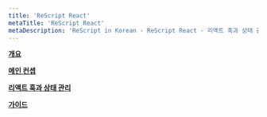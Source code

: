 ```yaml
---
title: 'ReScript React'
metaTitle: 'ReScript React'
metaDescription: 'ReScript in Korean - ReScript React - 리액트 훅과 상태 관리'
---
```


**[개요](/ReScript-React/01-Overview/01-Introduction)**

**[메인 컨셉](/ReScript-React/02-Main-Concepts/01-Elements-and-JSX)**

**[리액트 훅과 상태 관리](/ReScript-React/03-Hooks-and-State-Management/01-Hooks-Overview)**

**[가이드](/ReScript-React/04-Guides/01-Beyond-JSX)**
